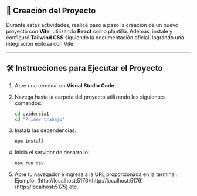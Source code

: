 ## 🚀 Creación del Proyecto

Durante estas actividades, realicé paso a paso la creación de un nuevo proyecto con **Vite**, utilizando **React** como plantilla. Además, instalé y configuré **Tailwind CSS** siguiendo la documentación oficial, logrando una integración exitosa con Vite.

---

## 🛠️ Instrucciones para Ejecutar el Proyecto

1. Abre una terminal en **Visual Studio Code**.
2. Navega hasta la carpeta del proyecto utilizando los siguientes comandos:

   ```bash
   cd evidencia1
   cd "Primer trabajo"

3. Instala las dependencias:
    ```bash
   npm install
    
4. Inicia el servidor de desarrollo:
   ```bash
   npm run dev

5. Abre tu navegador e ingresa a la URL proporcionada en la terminal:
   Ejemplo: (http://localhost:5176)(http://localhost:5176)(http://localhost:5175) etc.
   
